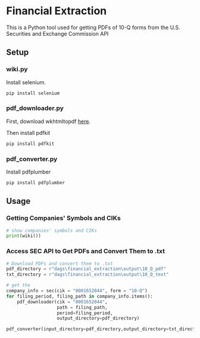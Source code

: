 # Financial Extraction

This is a Python tool used for getting PDFs of 10-Q forms from the U.S. Securities and Exchange Commission API

## Setup

### wiki.py

Install selenium.

```bash
pip install selenium
```

### pdf_downloader.py
First, download wkhtmltopdf [here](https://wkhtmltopdf.org/downloads.html).

Then install pdfkit 

```bash
pip install pdfkit
```

### pdf_converter.py
Install pdfplumber

```bash
pip install pdfplumber
```

## Usage
### Getting Companies' Symbols and CIKs

```python
# show companies' symbols and CIKs
print(wiki())
```
### Access SEC API to Get PDFs and Convert Them to .txt

```python
# Download PDFs and convert them to .txt
pdf_directory = r"dags\financial_extraction\output\10_Q_pdf"
txt_directory = r"dags\financial_extraction\output\10_Q_text"

# get the 
company_info = sec(cik = "0001652044", form = "10-Q")
for filing_period, filing_path in company_info.items():
    pdf_downloader(cik = "0001652044", 
                   path = filing_path, 
                   period=filing_period, 
                   output_directory=pdf_directory)

pdf_converter(input_directory=pdf_directory,output_directory=txt_directory)
```
